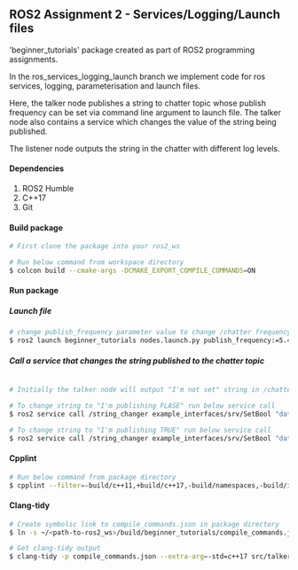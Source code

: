 ## ROS2 Assignment 2 - Services/Logging/Launch files


'beginner_tutorials' package created as part of ROS2 programming assignments.

In the ros_services_logging_launch branch we implement code for ros services, logging, parameterisation and launch files.

Here, the talker node publishes a string to chatter topic whose publish frequency can be set via command line argument to launch file.
The talker node also contains a service which changes the value of the string being published.

The listener node outputs the string in the chatter with different log levels.

#### Dependencies
1. ROS2 Humble
2. C++17
3. Git


#### Build package

```bash
# First clone the package into your ros2_ws

# Run below command from workspace directory
$ colcon build --cmake-args -DCMAKE_EXPORT_COMPILE_COMMANDS=ON
```

#### Run package

##### Launch file
```bash
# change publish_frequency parameter value to change /chatter frequency
$ ros2 launch beginner_tutorials nodes.launch.py publish_frequency:=5.4
```

##### Call a service that changes the string published to the chatter topic
```bash

# Initially the talker node will output "I'm not set" string in /chatter topic

# To change string to "I'm publishing FLASE" run below service call
$ ros2 service call /string_changer example_interfaces/srv/SetBool "data: false"

# To change string to "I'm publishing TRUE" run below service call
$ ros2 service call /string_changer example_interfaces/srv/SetBool "data: true"
```

#### Cpplint
```bash
# Run below command from package directory
$ cpplint --filter=-build/c++11,+build/c++17,-build/namespaces,-build/include_order src/talker.cpp src/listener.cpp 
```


#### Clang-tidy
```bash
# Create symbolic link to compile_commands.json in package directory
$ ln -s ~/<path-to-ros2_ws>/build/beginner_tutorials/compile_commands.json ~/<path-to-ros2_ws>/src/beginner_tutorials

# Get clang-tidy output
$ clang-tidy -p compile_commands.json --extra-arg=-std=c++17 src/talker.cpp src/listener.cpp ; echo "Exit code: $?"
```
